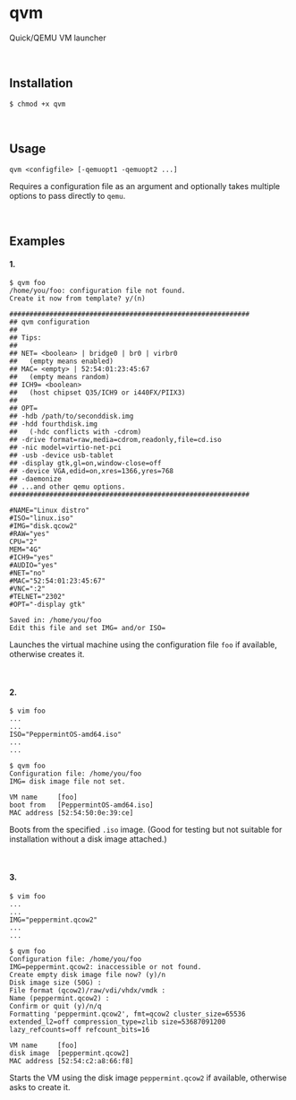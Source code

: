# qvm
Quick/QEMU VM launcher

<br>

## Installation

```
$ chmod +x qvm
```

<br>

## Usage

```
qvm <configfile> [-qemuopt1 -qemuopt2 ...]
```

Requires a configuration file as an argument and optionally takes multiple options to pass directly to `qemu`.

<br>

## Examples

#### 1.
```
$ qvm foo
/home/you/foo: configuration file not found.
Create it now from template? y/(n)

############################################################
## qvm configuration
##
## Tips:
##
## NET= <boolean> | bridge0 | br0 | virbr0
##   (empty means enabled)
## MAC= <empty> | 52:54:01:23:45:67
##   (empty means random)
## ICH9= <boolean>
##   (host chipset Q35/ICH9 or i440FX/PIIX3)
##
## OPT=
## -hdb /path/to/seconddisk.img
## -hdd fourthdisk.img
##   (-hdc conflicts with -cdrom)
## -drive format=raw,media=cdrom,readonly,file=cd.iso
## -nic model=virtio-net-pci
## -usb -device usb-tablet
## -display gtk,gl=on,window-close=off
## -device VGA,edid=on,xres=1366,yres=768
## -daemonize
## ...and other qemu options.
############################################################

#NAME="Linux distro"
#ISO="linux.iso"
#IMG="disk.qcow2"
#RAW="yes"
CPU="2"
MEM="4G"
#ICH9="yes"
#AUDIO="yes"
#NET="no"
#MAC="52:54:01:23:45:67"
#VNC=":2"
#TELNET="2302"
#OPT="-display gtk"

Saved in: /home/you/foo
Edit this file and set IMG= and/or ISO=
```
Launches the virtual machine using the configuration file `foo` if available, otherwise creates it.

<br>

#### 2.
```
$ vim foo
...
...
ISO="PeppermintOS-amd64.iso"
...
...
```
```
$ qvm foo
Configuration file: /home/you/foo
IMG= disk image file not set.

VM name     [foo]
boot from   [PeppermintOS-amd64.iso]
MAC address [52:54:50:0e:39:ce]
```

Boots from the specified `.iso` image. (Good for testing but not suitable for installation without a disk image attached.)

<br>

#### 3.
```
$ vim foo
...
...
IMG="peppermint.qcow2"
...
...
```
```
$ qvm foo
Configuration file: /home/you/foo
IMG=peppermint.qcow2: inaccessible or not found.
Create empty disk image file now? (y)/n 
Disk image size (50G) : 
File format (qcow2)/raw/vdi/vhdx/vmdk : 
Name (peppermint.qcow2) : 
Confirm or quit (y)/n/q 
Formatting 'peppermint.qcow2', fmt=qcow2 cluster_size=65536 extended_l2=off compression_type=zlib size=53687091200 lazy_refcounts=off refcount_bits=16

VM name     [foo]
disk image  [peppermint.qcow2]
MAC address [52:54:c2:a8:66:f8]
```

Starts the VM using the disk image `peppermint.qcow2` if available, otherwise asks to create it.
